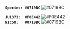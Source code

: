 **`Species: #0719BC`** ![#0719BC](https://placehold.co/15x15/0719bc/0719bc.png) 

**`JU1373:  #F0E442`** ![#F0E442](https://placehold.co/15x15/f0e442/f0e442.png) \
**`NIC58:   #0719BC`** ![#0719BC](https://placehold.co/15x15/0719bc/0719bc.png) 
